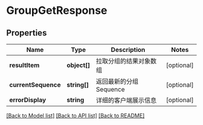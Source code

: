 # GroupGetResponse

## Properties
Name | Type | Description | Notes
------------ | ------------- | ------------- | -------------
**resultItem** | **object[]** | 拉取分组的结果对象数组 | [optional] 
**currentSequence** | **string[]** | 返回最新的分组 Sequence | [optional] 
**errorDisplay** | **string** | 详细的客户端展示信息 | [optional] 

[[Back to Model list]](../README.md#documentation-for-models) [[Back to API list]](../README.md#documentation-for-api-endpoints) [[Back to README]](../README.md)


